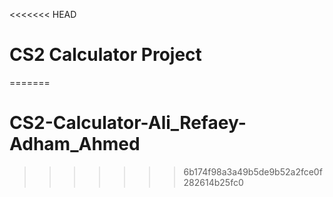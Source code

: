 <<<<<<< HEAD
# CS2 Calculator Project
=======
# CS2-Calculator-Ali_Refaey-Adham_Ahmed
>>>>>>> 6b174f98a3a49b5de9b52a2fce0f282614b25fc0
